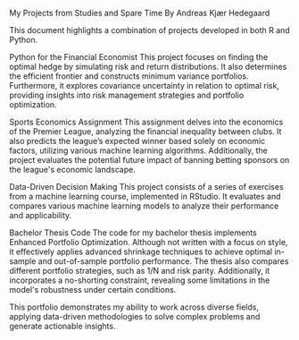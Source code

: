 My Projects from Studies and Spare Time
By Andreas Kjær Hedegaard

This document highlights a combination of projects developed in both R and Python.

Python for the Financial Economist
This project focuses on finding the optimal hedge by simulating risk and return distributions. It also determines the efficient frontier and constructs minimum variance portfolios. Furthermore, it explores covariance uncertainty in relation to optimal risk, providing insights into risk management strategies and portfolio optimization.

Sports Economics Assignment
This assignment delves into the economics of the Premier League, analyzing the financial inequality between clubs. It also predicts the league’s expected winner based solely on economic factors, utilizing various machine learning algorithms. Additionally, the project evaluates the potential future impact of banning betting sponsors on the league's economic landscape.

Data-Driven Decision Making
This project consists of a series of exercises from a machine learning course, implemented in RStudio. It evaluates and compares various machine learning models to analyze their performance and applicability.

Bachelor Thesis Code
The code for my bachelor thesis implements Enhanced Portfolio Optimization. Although not written with a focus on style, it effectively applies advanced shrinkage techniques to achieve optimal in-sample and out-of-sample portfolio performance. The thesis also compares different portfolio strategies, such as 1/N and risk parity. Additionally, it incorporates a no-shorting constraint, revealing some limitations in the model's robustness under certain conditions.

This portfolio demonstrates my ability to work across diverse fields, applying data-driven methodologies to solve complex problems and generate actionable insights.

